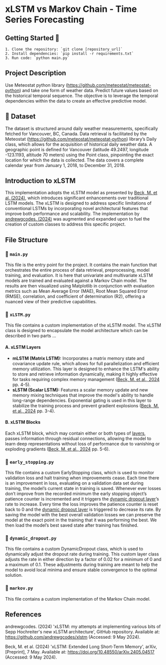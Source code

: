 # xLSTM vs Markov Chain - Time Series Forecasting
## Getting Started 🚀

    1. Clone the repository: `git clone [repository_url]`
    2. Install dependencies: `pip install -r requirements.txt`
    3. Run code: `python main.py`

## Project Description
Use Meteostat python library (https://github.com/meteostat/meteostat-python) and take one form of weather data. Predict future values based on the historical temporal sequence. The objective is to leverage the temporal dependencies within the data to create an effective predictive model. 

## 💾 Dataset
The dataset is structured around daily weather measurements, specifically fetched for Vancouver, BC, Canada. Data retrieval is facilitated by the Meteostat (https://github.com/meteostat/meteostat-python) library’s Daily class, which allows for the acquisition of historical daily weather data. A geographic point is defined for Vancouver (latitude 49.2497, longitude -123.1193, altitude 70 meters) using the Point class, pinpointing the exact location for which the data is collected. The data covers a complete calendar year from January 1, 2018, to December 31, 2018.

## Introduction to xLSTM
This implementation adopts the xLSTM model as presented by [Beck, M. et al. (2024)](https://doi.org/10.48550/arXiv.2405.04517), which introduces significant enhancements over traditional LSTM models. The xLSTM is designed to address specific limitations of conventional LSTMs by incorporating novel architectural features that improve both performance and scalability. The implementation by [andrewgcodes. (2024)](https://github.com/andrewgcodes/xlstm) was augmented and expanded upon to fuel the creation of custom classes to address this specific project. 

## File Structure
### 📄 `main.py`
This file is the entry point for the project. It contains the main function that orchestrates the entire process of data retrieval, preprocessing, model training, and evaluation. It is here that univariate and multivariate xLSTM models are trained and evaluated against a Markov Chain model. The results are then visualized using Matplotlib in conjunction with evaluation metrics such as Mean Average Error (MAE), Root Mean Squared Error (RMSE), correlation, and coefficient of determination (R2), offering a nuanced view of their predictive capabilities.

### 📄 `xLSTM.py`
This file contains a custom implementation of the xLSTM model. The xLSTM class is designed to encapsulate the model architecture which can be described in two parts ...
#### A. xLSTM Layers
- **mLSTM (Matrix LSTM):** Incorporates a matrix memory state and covariance update rule, which allows for full parallelization and efficient memory utilization. This layer is designed to enhance the LSTM's ability to store and retrieve information dynamically, making it highly effective for tasks requiring complex memory management ([Beck, M. et al., 2024](https://doi.org/10.48550/arXiv.2405.04517) pp. 4-5). 
- **sLSTM (Scalar LSTM):** Features a scalar memory update and new memory mixing techniques that improve the model's ability to handle long-range dependencies. Exponential gating is used in this layer to stabilize the training process and prevent gradient explosions ([Beck, M. et al., 2024](https://doi.org/10.48550/arXiv.2405.04517) pp. 3-4). 
#### B. xLSTM Blocks
Each xLSTM block, which may contain either or both types of [layers](#a-xlstm-layers), passes information through residual connections, allowing the model to learn deep representations without loss of performance due to vanishing or exploding gradients ([Beck, M. et al., 2024](https://doi.org/10.48550/arXiv.2405.04517) pp. 5-6). 

### 📄 `early_stopping.py`
This file contains a custom EarlyStopping class, which is used to monitor validation loss and halt training when improvements cease. Each time there is an improvement in loss, evaluating on a validation data set during training, the model’s current state in training is saved. Whenever ever losses don’t improve from the recorded minimum the early stopping object’s patience counter is incremented and it triggers the [dynamic dropout layer](#-dynamic_dropoutpy)’s rate to increase. Every time the loss improves the patience counter is reset back to 0 and the [dynamic dropout layer](#-dynamic_dropoutpy) is triggered to decrease its rate. By saving the model with the best overall validation losses we can preserve the model at the exact point in the training that it was performing the best. We then load the model’s best saved state after training has finished. 

### 📄 `dynamic_dropout.py`
This file contains a custom DynamicDropout class, which is used to dynamically adjust the dropout rate during training. This custom layer class adjusts the rate in either direction by a factor of 0.02 for a minimum of 0 and a maximum of 0.1. These adjustments during training are meant to help the model to avoid local minima and ensure stable convergence to the optimal solution.

### 📄 `markov.py`
This file contains a custom implementation of the Markov Chain model.

## References
andrewgcodes. (2024) 'xLSTM: my attempts at implementing various bits of Sepp Hochreiter's new xLSTM architecture', GitHub repository. Available at: https://github.com/andrewgcodes/xlstm (Accessed: 9 May 2024). 

Beck, M. et al. (2024) 'xLSTM: Extended Long Short-Term Memory', arXiv, [Preprint], 7 May. Available at: https://doi.org/10.48550/arXiv.2405.04517 (Accessed: 9 May 2024).
